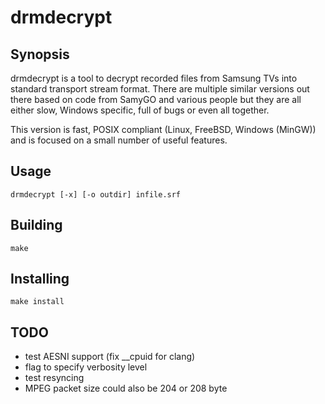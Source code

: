 drmdecrypt
==========

## Synopsis

drmdecrypt is a tool to decrypt recorded files from Samsung TVs
into standard transport stream format. There are multiple similar
versions out there based on code from SamyGO and various people
but they are all either slow, Windows specific, full of bugs or
even all together.

This version is fast, POSIX compliant (Linux, FreeBSD, Windows
(MinGW)) and is focused on a small number of useful features.


## Usage

```
drmdecrypt [-x] [-o outdir] infile.srf
```


## Building

```
make
```


## Installing

```
make install
```


## TODO

- test AESNI support (fix __cpuid for clang)
- flag to specify verbosity level
- test resyncing
- MPEG packet size could also be 204 or 208 byte


